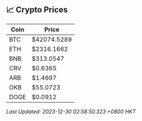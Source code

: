 ## 📈 Crypto Prices

| Coin | Price |
| ---- | ----- |
| BTC | $42074.5289 |
| ETH | $2316.1662 |
| BNB | $313.0547 |
| CRV | $0.6365 |
| ARB | $1.4697 |
| OKB | $55.0723 |
| DOGE | $0.0912 |

_Last Updated: 2023-12-30 02:58:50.323 +0800 HKT_